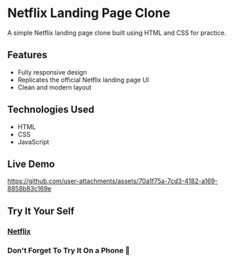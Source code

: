 # Netflix Landing Page Clone  

A simple Netflix landing page clone built using HTML and CSS for practice.  

## Features  
- Fully responsive design  
- Replicates the official Netflix landing page UI  
- Clean and modern layout  

## Technologies Used  
- HTML  
- CSS
- JavaScript

## Live Demo  
https://github.com/user-attachments/assets/70a1f75a-7cd3-4182-a169-8858b83c169e


## Try It Your Self
### [Netflix](https://netflx-mamdoh.netlify.app/)

### Don't Forget To Try It On a Phone 👀
